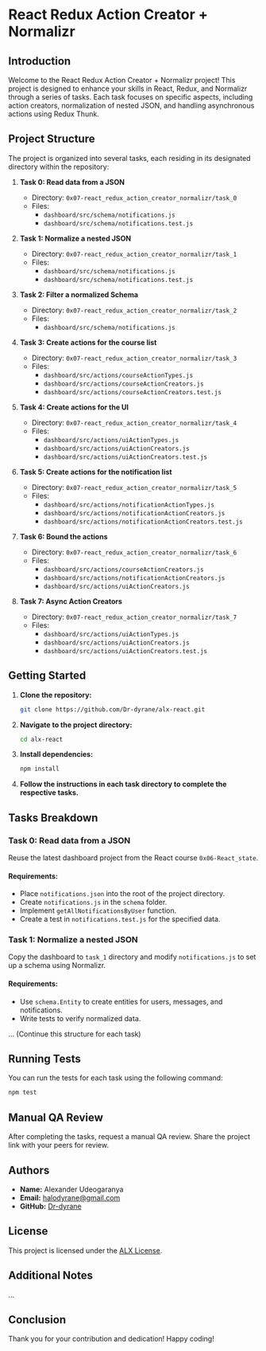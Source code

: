 # React Redux Action Creator + Normalizr

## Introduction

Welcome to the React Redux Action Creator + Normalizr project! This project is designed to enhance your skills in React, Redux, and Normalizr through a series of tasks. Each task focuses on specific aspects, including action creators, normalization of nested JSON, and handling asynchronous actions using Redux Thunk.

## Project Structure

The project is organized into several tasks, each residing in its designated directory within the repository:

1. **Task 0: Read data from a JSON**
   - Directory: `0x07-react_redux_action_creator_normalizr/task_0`
   - Files:
     - `dashboard/src/schema/notifications.js`
     - `dashboard/src/schema/notifications.test.js`

2. **Task 1: Normalize a nested JSON**
   - Directory: `0x07-react_redux_action_creator_normalizr/task_1`
   - Files:
     - `dashboard/src/schema/notifications.js`
     - `dashboard/src/schema/notifications.test.js`

3. **Task 2: Filter a normalized Schema**
   - Directory: `0x07-react_redux_action_creator_normalizr/task_2`
   - Files:
     - `dashboard/src/schema/notifications.js`

4. **Task 3: Create actions for the course list**
   - Directory: `0x07-react_redux_action_creator_normalizr/task_3`
   - Files:
     - `dashboard/src/actions/courseActionTypes.js`
     - `dashboard/src/actions/courseActionCreators.js`
     - `dashboard/src/actions/courseActionCreators.test.js`

5. **Task 4: Create actions for the UI**
   - Directory: `0x07-react_redux_action_creator_normalizr/task_4`
   - Files:
     - `dashboard/src/actions/uiActionTypes.js`
     - `dashboard/src/actions/uiActionCreators.js`
     - `dashboard/src/actions/uiActionCreators.test.js`

6. **Task 5: Create actions for the notification list**
   - Directory: `0x07-react_redux_action_creator_normalizr/task_5`
   - Files:
     - `dashboard/src/actions/notificationActionTypes.js`
     - `dashboard/src/actions/notificationActionCreators.js`
     - `dashboard/src/actions/notificationActionCreators.test.js`

7. **Task 6: Bound the actions**
   - Directory: `0x07-react_redux_action_creator_normalizr/task_6`
   - Files:
     - `dashboard/src/actions/courseActionCreators.js`
     - `dashboard/src/actions/notificationActionCreators.js`
     - `dashboard/src/actions/uiActionCreators.js`

8. **Task 7: Async Action Creators**
   - Directory: `0x07-react_redux_action_creator_normalizr/task_7`
   - Files:
     - `dashboard/src/actions/uiActionTypes.js`
     - `dashboard/src/actions/uiActionCreators.js`
     - `dashboard/src/actions/uiActionCreators.test.js`

## Getting Started

1. **Clone the repository:**
   ```bash
   git clone https://github.com/Dr-dyrane/alx-react.git
   ```

2. **Navigate to the project directory:**
   ```bash
   cd alx-react
   ```

3. **Install dependencies:**
   ```bash
   npm install
   ```

4. **Follow the instructions in each task directory to complete the respective tasks.**

## Tasks Breakdown

### Task 0: Read data from a JSON

Reuse the latest dashboard project from the React course `0x06-React_state`.

#### Requirements:
- Place `notifications.json` into the root of the project directory.
- Create `notifications.js` in the `schema` folder.
- Implement `getAllNotificationsByUser` function.
- Create a test in `notifications.test.js` for the specified data.

### Task 1: Normalize a nested JSON

Copy the dashboard to `task_1` directory and modify `notifications.js` to set up a schema using Normalizr.

#### Requirements:
- Use `schema.Entity` to create entities for users, messages, and notifications.
- Write tests to verify normalized data.

... (Continue this structure for each task)

## Running Tests

You can run the tests for each task using the following command:
```bash
npm test
```

## Manual QA Review

After completing the tasks, request a manual QA review. Share the project link with your peers for review.

## Authors

- **Name:** Alexander Udeogaranya
- **Email:** halodyrane@gmail.com
- **GitHub:** [Dr-dyrane](https://github.com/Dr-dyrane)

## License

This project is licensed under the [ALX License](LICENSE).

## Additional Notes

...

## Conclusion

Thank you for your contribution and dedication! Happy coding!
